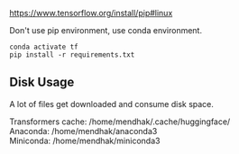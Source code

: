 https://www.tensorflow.org/install/pip#linux

Don't use pip environment, use conda environment. 

```
conda activate tf
pip install -r requirements.txt
```


## Disk Usage

A lot of files get downloaded and consume disk space. 

Transformers cache: /home/mendhak/.cache/huggingface/  
Anaconda: /home/mendhak/anaconda3  
Miniconda: /home/mendhak/miniconda3  

